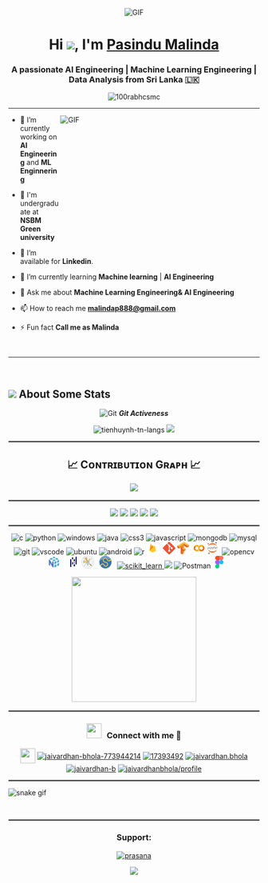 
<p align="center"> <img height="110" width="110" alt="GIF" src="https://raw.githubusercontent.com/7oSkaaa/7oSkaaa/refs/heads/main/Images/about_me.gif"> </p>

<h1 align="center">Hi <img src="https://github.com/rahulkarda/rahulkarda/blob/main/wave.gif?raw=true" width="30">, I'm <a href="https://100rabhcsmc.github.io/Me.io/" target="blank">Pasindu Malinda</a></h1>

<h3 align="center">A passionate AI Engineering | Machine Learning Engineering | Data Analysis from Sri Lanka 🇱🇰</h3>

<p align="center"> <img src="https://komarev.com/ghpvc/?username=100rabhcsmc&label=Profile%20views&color=0e75b6&style=flat" alt="100rabhcsmc" /> </p>

---


<img align="right" height="270" width= "400" alt="GIF" src="https://media.giphy.com/media/CVtNe84hhYF9u/giphy.gif" />

 
   
- 🔭 I’m currently working on **AI Engineering** and **ML Enginnering**
  
- 🏫 I'm undergraduate at **NSBM Green university**
  
- 🤝 I’m available for **Linkedin**.

- 🌱 I’m currently learning **Machine learning** | **AI Engineering** 

- 💬 Ask me about **Machine Learning Engineering& AI Engineering**

- 📫 How to reach me **malindap888@gmail.com**
  
- ⚡ Fun fact **Call me as Malinda**
<br/>

---
<br/>

## <img src="https://media0.giphy.com/media/cNZqrH5IzOG0xrlWks/giphy.gif?cid=ecf05e47map255q427en9uprqc1sb0unjq5k4fnqg5pmhhs4&rid=giphy.gif&ct=s" width="50px"> About Some Stats
<p align="center">
 <img src="https://media.giphy.com/media/W5eoZHPpUx9sapR0eu/giphy.gif" width="30px" alt="Git"/>&nbsp;<i><b>Git Activeness</b></i></p>
<div align="center">
<img height="150em" src="https://github-readme-stats.vercel.app/api/top-langs/?username=Malinda1&layout=compact&show_icon=true&theme=algolia" alt="tienhuynh-tn-langs"/>
<!-- <img height="150em" src="https://github-readme-stats.vercel.app/api/?username=Malinda1&layout=compact&show_icon=true&theme=algolia" alt="tienhuynh-tn-stats"/> -->
<img height="150em" src='https://github-readme-stats.vercel.app/api?username=Malinda1&show_icons=true&theme=radical&count_private=true'/>
</div>


<hr style= "border: 1px solid gray">

<h2 align="center">📈 Cᴏɴᴛʀɪʙᴜᴛɪᴏɴ Gʀᴀᴘʜ 📈</h2>
<div align="center">
    <img src="https://github-readme-activity-graph.vercel.app/graph?username=Malinda1&bg_color=011627&color=79d3c3&line=c792ea&point=ffeb95&area=true&hide_border=false" border-radius="15">
</div>

<hr style= "border: 1px solid gray">

<p align="center">
<img src="http://github-profile-summary-cards.vercel.app/api/cards/profile-details?username=Malinda1&theme=solarized_dark">
<img src="http://github-profile-summary-cards.vercel.app/api/cards/repos-per-language?username=Malinda1&theme=solarized_dark">
<img src="http://github-profile-summary-cards.vercel.app/api/cards/most-commit-language?username=Malinda1&theme=solarized_dark">
<img src="http://github-profile-summary-cards.vercel.app/api/cards/stats?username=Malinda1&theme=solarized_dark">
<img src="http://github-profile-summary-cards.vercel.app/api/cards/productive-time?username=Malinda1&theme=solarized_dark&utcOffset=8">	
</p>
<hr style= "border: 1px solid gray">
<p align="center">
<img src="https://user-images.githubusercontent.com/59575502/127426751-01af6b81-3523-47d2-95b8-6166f9c3c3aa.png" alt="c" width="25" height="25" />
<img src="https://user-images.githubusercontent.com/59575502/127426759-a687aa90-d647-46c9-86f7-c8e948f8095e.png" alt="python" width="25" height="25" />
<img src="https://user-images.githubusercontent.com/59575502/127427981-bfaa39a1-bce1-4f63-85c4-f61f14f39f46.png" alt="windows" width="25" height="25" />
<img src="https://user-images.githubusercontent.com/59575502/127428627-06e9cfab-80ba-45a2-8891-96121397ec9c.png" alt="java" width="25" height="25" />
<img src="https://user-images.githubusercontent.com/59575502/127426315-abe01b56-a385-455d-9caf-40bc7022a3d3.png" alt="css3" width="25" height="25" />
<img src="https://user-images.githubusercontent.com/59575502/127426312-4a7a6d79-4b40-4b06-8c94-824ea3e8410e.png" alt="javascript" width="25" height="25" />
<img src="https://user-images.githubusercontent.com/59575502/127426153-6f6d6c91-9778-43d9-a1df-95df61f23438.png" alt="mongodb" width="25" height="25" />
<img src="https://user-images.githubusercontent.com/59575502/127428630-7563c6a0-4ce4-4b21-9473-b7c2b149f3c4.png" alt="mysql" width="25" height="25" />
<img src="https://user-images.githubusercontent.com/59575502/127427975-18b027b4-dc7f-4616-b9b4-42019b54e8db.png" alt="git" width="25" height="25" />
<img src="https://user-images.githubusercontent.com/59575502/127427980-4b5ba4cf-daee-474f-a500-872181ccc470.png" alt="vscode" width="25" height="25" />
<img src="https://user-images.githubusercontent.com/59575502/127427977-74d3fe09-d1c3-447a-9446-b28aae6df5cb.png" alt="ubuntu" width="25" height="25" />
<img src="https://user-images.githubusercontent.com/59575502/127427342-0ff4c732-b5dd-4f67-b4d3-e6cc3d9d7f72.png" alt="android" width="25" height="25" />
<img src="https://user-images.githubusercontent.com/59575502/127426760-7a199e4d-b13d-4da3-8df1-f3c07713d8ff.png" alt="r" width="25" height="25" />
<img src = 'https://github.com/saumya66/saumya66/blob/main/assets/logo/firebase.png' height='25'/>&nbsp;
<img src = 'https://github.com/saumya66/saumya66/blob/main/assets/logo/git.png' height='25'/>&nbsp;<img src = 'https://github.com/saumya66/saumya66/blob/main/assets/logo/tens.png' height='25'/>&nbsp;  <img src = 'https://github.com/saumya66/saumya66/blob/main/assets/logo/colab.png' height='25'/>&nbsp;<img src = 'https://github.com/saumya66/saumya66/blob/main/assets/logo/jupy.png' height='25'/>&nbsp;
<img src="https://www.vectorlogo.zone/logos/opencv/opencv-icon.svg" alt="opencv" width="25" height="25"/> 
<img src="https://github.com/shaurya-src/shaurya-src/blob/main/Assets/NumPy.png" height=25 hspace=10>
<img src="https://github.com/shaurya-src/shaurya-src/blob/main/Assets/pandas_logo.png" height=25 >
<img src="https://github.com/shaurya-src/shaurya-src/blob/main/Assets/Matplotlib.png" height=25 >
<img src="https://github.com/shaurya-src/shaurya-src/blob/main/Assets/scipy.png" height=25 >
<a  margin="10" href="https://scikit-learn.org/" target="_blank"><img margin="10px" height="25" src="https://upload.wikimedia.org/wikipedia/commons/0/05/Scikit_learn_logo_small.svg" alt="scikit_learn"/> </a>
<code><img height="25" src="https://user-images.githubusercontent.com/55251741/126321116-0c530eac-e84e-4cef-8646-29b366dce995.png"></code>
<img height="25" src="https://user-images.githubusercontent.com/25181517/192109061-e138ca71-337c-4019-8d42-4792fdaa7128.png" alt="Postman"/>
<img height="25" src="https://github.com/devicons/devicon/blob/master/icons/figma/figma-original.svg"/>
<p align="center" ><img src="https://github.com/7oSkaaa/7oSkaaa/blob/main/Images/Right_Side.gif?raw=true" height= 250 width = 250></p>
</p>
<hr style="border: 1px solid gray;">
<h3 align="center" > <img src="https://media.giphy.com/media/iY8CRBdQXODJSCERIr/giphy.gif" width="30" height="30" style="margin-right: 10px;">Connect with me 🤝 </h3>
<p align="center">
<a href="https://x.com/pasindu_m999" target="blank"><img align="center" src="https://github.com/user-attachments/assets/283488df-c867-4e25-b9a3-1857f16db509"  height="30" width="30" /></a>
<a href="https://www.linkedin.com/in/pasindu-malinda-ab7720227/" target="blank"><img align="center" src="https://raw.githubusercontent.com/rahuldkjain/github-profile-readme-generator/master/src/images/icons/Social/linked-in-alt.svg" alt="jaivardhan-bhola-773944214" height="30" width="30" /></a>
<a href="https://stackoverflow.com/users/29559384/pasindu-malinda" target="blank"><img align="center" src="https://raw.githubusercontent.com/rahuldkjain/github-profile-readme-generator/master/src/images/icons/Social/stack-overflow.svg" alt="17393492" height="30" width="30" /></a>
<a href="https://www.facebook.com/pasid.malinda" target="blank"><img align="center" src="https://raw.githubusercontent.com/rahuldkjain/github-profile-readme-generator/master/src/images/icons/Social/facebook.svg" alt="jaivardhan.bhola" height="30" width="30" /></a>
<a href="https://www.instagram.com/pasindu_malinda_official/" target="blank"><img align="center" src="https://raw.githubusercontent.com/rahuldkjain/github-profile-readme-generator/master/src/images/icons/Social/instagram.svg" alt="jaivardhan-b" height="30" width="30" /></a>
<a href="https://www.threads.net/@pasindu_malinda_official" target="blank"><img align="center" src="https://github.com/user-attachments/assets/4db6d308-cea2-4e6d-a996-d1656fc38ebc" alt="jaivardhanbhola/profile" height="30" width="30" /></a>
</p>



<hr style="border: 1px solid gray;">

![snake gif](https://github.com/null3000/null3000/blob/output/github-contribution-grid-snake.svg)

<br>
<hr style="border: 1px solid gray;">

<h3 align="center">Support:</h3>
<p align= "center"><a href="https://www.buymeacoffee.com/prasana"> <img align="center" src="https://cdn.buymeacoffee.com/buttons/v2/default-yellow.png" height="50" width="210" alt="prasana" /></a></p>

<p align="center">
  <img src="https://capsule-render.vercel.app/api?type=waving&color=gradient&height=65&section=footer"/>
</p>

